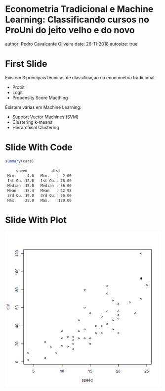 Econometria Tradicional e Machine Learning: Classificando cursos no ProUni do jeito velho e do novo
========================================================
author: Pedro Cavalcante Oliveira
date: 26-11-2018
autosize: true

First Slide
========================================================

Existem 3 principais técnicas de classificação na econometria tradicional:

- Probit
- Logit
- Propensity Score Macthing

Existem várias em Machine Learning:

- Support Vector Machines (SVM)
- Clustering k-means
- Hierarchical Clustering


Slide With Code
========================================================


```r
summary(cars)
```

```
     speed           dist       
 Min.   : 4.0   Min.   :  2.00  
 1st Qu.:12.0   1st Qu.: 26.00  
 Median :15.0   Median : 36.00  
 Mean   :15.4   Mean   : 42.98  
 3rd Qu.:19.0   3rd Qu.: 56.00  
 Max.   :25.0   Max.   :120.00  
```

Slide With Plot
========================================================

![plot of chunk unnamed-chunk-2](apresentacao-figure/unnamed-chunk-2-1.png)
